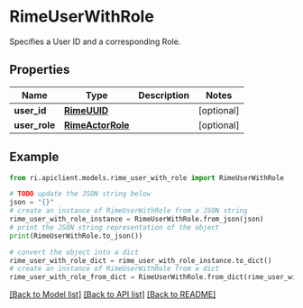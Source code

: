 # RimeUserWithRole

Specifies a User ID and a corresponding Role.

## Properties

Name | Type | Description | Notes
------------ | ------------- | ------------- | -------------
**user_id** | [**RimeUUID**](RimeUUID.md) |  | [optional] 
**user_role** | [**RimeActorRole**](RimeActorRole.md) |  | [optional] 

## Example

```python
from ri.apiclient.models.rime_user_with_role import RimeUserWithRole

# TODO update the JSON string below
json = "{}"
# create an instance of RimeUserWithRole from a JSON string
rime_user_with_role_instance = RimeUserWithRole.from_json(json)
# print the JSON string representation of the object
print(RimeUserWithRole.to_json())

# convert the object into a dict
rime_user_with_role_dict = rime_user_with_role_instance.to_dict()
# create an instance of RimeUserWithRole from a dict
rime_user_with_role_from_dict = RimeUserWithRole.from_dict(rime_user_with_role_dict)
```
[[Back to Model list]](../README.md#documentation-for-models) [[Back to API list]](../README.md#documentation-for-api-endpoints) [[Back to README]](../README.md)

